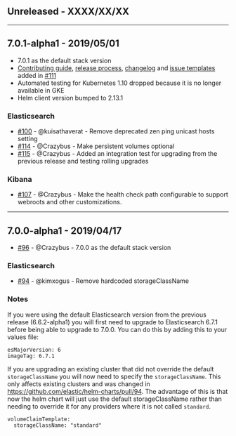 ## Unreleased - XXXX/XX/XX

---
## 7.0.1-alpha1 - 2019/05/01

* 7.0.1 as the default stack version
* [Contributing guide](https://github.com/elastic/helm-charts/blob/master/CONTRIBUTING.md), [release process](https://github.com/elastic/helm-charts/blob/master/helpers/release.md), [changelog](https://github.com/elastic/helm-charts/blob/master/CHANGELOG.md) and [issue templates](https://github.com/elastic/helm-charts/tree/master/.github/ISSUE_TEMPLATE) added in [#111](https://github.com/elastic/helm-charts/pull/111)
* Automated testing for Kubernetes 1.10 dropped because it is no longer available in GKE
* Helm client version bumped to 2.13.1

### Elasticsearch

* [#100](https://github.com/elastic/helm-charts/pull/100) - @kuisathaverat - Remove deprecated zen ping unicast hosts setting 
* [#114](https://github.com/elastic/helm-charts/pull/114) - @Crazybus - Make persistent volumes optional
* [#115](https://github.com/elastic/helm-charts/pull/115) - @Crazybus - Added an integration test for upgrading from the previous release and testing rolling upgrades


### Kibana

* [#107](https://github.com/elastic/helm-charts/pull/107) - @Crazybus - Make the health check path configurable to support webroots and other customizations. 

---
## 7.0.0-alpha1 - 2019/04/17

* [#96](https://github.com/elastic/helm-charts/pull/96) - @Crazybus - 7.0.0 as the default stack version

### Elasticsearch

* [#94](https://github.com/elastic/helm-charts/pull/94) - @kimxogus - Remove hardcoded storageClassName

### Notes

If you were using the default Elasticsearch version from the previous release (6.6.2-alpha1) you will first need to upgrade to Elasticsearch 6.7.1 before being able to upgrade to 7.0.0. You can do this by adding this to your values file:

```
esMajorVersion: 6
imageTag: 6.7.1
```

If you are upgrading an existing cluster that did not override the default `storageClassName` you will now need to specify the `storageClassName`. This only affects existing clusters and was changed in https://github.com/elastic/helm-charts/pull/94. The advantage of this is that now the helm chart will just use the default storageClassName rather than needing to override it for any providers where it is not called `standard`. 

```
volumeClaimTemplate:
  storageClassName: "standard"
```
